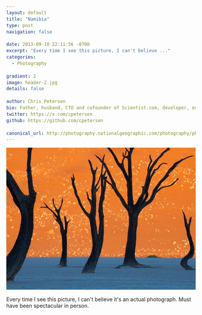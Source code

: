 ```yaml
---
layout: default
title: "Namibia"
type: post
navigation: false

date: 2013-09-10 22:11:56 -0700
excerpt: "Every time I see this picture, I can't believe ..."
categories:
  - Photography

gradient: 2
image: header-2.jpg
details: false

author: Chris Petersen
bio: Father, husband, CTO and cofounder of Scientist.com, developer, entrepreneur and technologist.
twitter: https://x.com/cpetersen
github: https://github.com/cpetersen

canonical_url: http://photography.nationalgeographic.com/photography/photo-of-the-day/camel-thorn-trees-namibia/
---
```



  ![](/assets/import/7aab7d2ed317cde9906235d7adbf2685.jpg)

 Every time I see this picture, I can't believe it's an actual photograph. Must have been spectacular in person.
